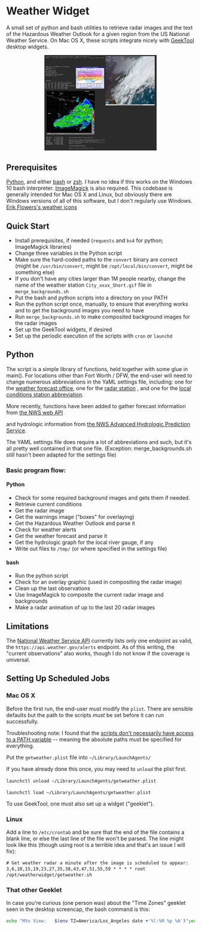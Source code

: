 
# Weather Widget

A small set of python and bash utilities to retrieve radar images and the 
text of the Hazardous Weather Outlook for a given region from the 
US National Weather Service. On Mac OS X, these scripts integrate nicely with
[GeekTool](https://www.tynsoe.org/v2/geektool/) 
desktop widgets.

<p align="center">
<img src="https://github.com/jessehamner/WeatherWidget/blob/master/images/desktop.png" width="300" alt-text="GeekTool desktop widgets showing radar image and hazardous weather outlook information along with forecast and hydrograph.">
</p>


## Prerequisites

[Python](https://www.python.org/), and either [bash](https://www.gnu.org/software/bash/) or [zsh](http://zsh.sourceforge.net/). I have no idea if this works on the Windows 10 bash interpreter.
[ImageMagick](https://imagemagick.org/) is also required. This codebase is generally intended for Mac OS X and Linux,
but obviously there are Windows versions of all of this software, but I don't
regularly use Windows.
[Erik Flowers's weather icons](https://erikflowers.github.io/weather-icons/)


## Quick Start

- Install prerequisites, if needed (`requests` and `bs4` for python; ImageMagick libraries)
- Change three variables in the Python script
- Make sure the hard-coded paths to the `convert` binary are correct (might be `/usr/bin/convert`, might be `/opt/local/bin/convert`, might be something else)
- If you don't have any cities larger than 1M people nearby, change the name of the weather station `City_xxxx_Short.gif` file in `merge_backgrounds.sh`
- Put the bash and python scripts into a directory on your PATH
- Run the python script once, manually, to ensure that everything works and to get the background images you need to have
- Run `merge_backgrounds.sh` to make composited background images for the radar images
- Set up the GeekTool widgets, if desired
- Set up the periodic execution of the scripts with `cron` or `launchd`


## Python

The script is a simple library of functions, held together with some glue in 
main(). For locations other than Fort Worth / DFW, the end-user will need to
change numerous abbreviations in the YaML settings file, including: one for the 
[weather forecast office](https://en.wikipedia.org/wiki/List_of_National_Weather_Service_Weather_Forecast_Office), 
one for the 
[radar station](https://radar.weather.gov/)
, and one for the
[local conditions station abbreviation](https://w1.weather.gov/xml/current_obs/).

More recently, functions have been added to gather forecast information from
[the NWS web API](https://graphical.weather.gov/xml/rest.php)

and hydrologic information from 
[the NWS Advanced Hydrologic Prediction Service](https://water.weather.gov/ahps2/hydrograph.php).

The YAML settings file does require a lot of abbreviations and such, but it's
all pretty well contained in that one file. (Exception: merge_backgrounds.sh still hasn't been adapted for the settings file)


### Basic program flow:

#### Python
- Check for some required background images and gets them if needed.
- Retrieve current conditions
- Get the radar image
- Get the warnings image ("boxes" for overlaying)
- Get the Hazardous Weather Outlook and parse it
- Check for weather alerts
- Get the weather forecast and parse it
- Get the hydrologic graph for the local river gauge, if any
- Write out files to `/tmp/` (or where specified in the settings file)

#### bash
- Run the python script
- Check for an overlay graphic (used in compositing the radar image)
- Clean up the last observations
- Use ImageMagick to composite the current radar image and backgrounds
- Make a radar animation of up to the last 20 radar images

## Limitations

The [National Weather Service API](https://www.weather.gov/documentation/services-web-api)
currently lists only one endpoint as valid, the `https://api.weather.gov/alerts` endpoint. 
As of this writing, the "current observations" also works, though I do not know if the coverage is universal.

## Setting Up Scheduled Jobs

### Mac OS X 

Before the first run, the end-user must modify the `plist`. There are sensible defaults but
the path to the scripts _must_ be set before it can run successfully.

Troubleshooting note: I found that the 
[scripts don't necessarily have access to
a PATH variable](https://superuser.com/questions/1093832/cant-get-launchd-plist-run-successfully-in-mac-os-x) 
-- meaning the absolute paths must be specified for everything.

Put the `getweather.plist` file into `~/Library/LaunchAgents/`

If you have already done this once, you may need to `unload` the plist first.

`launchctl unload ~/Library/LaunchAgents/getweather.plist`

`launchctl load ~/Library/LaunchAgents/getweather.plist`

To use GeekTool, one must also set up a widget ("geeklet").

### Linux

Add a line to `/etc/crontab` and be sure that the end of the file contains a 
blank line, or else the last line of the file won't be parsed.
The line might look like this (though using root is a terrible idea and that's
an issue I will fix):

```
# Get weather radar a minute after the image is scheduled to appear:
3,6,10,15,19,23,27,35,38,43,47,51,55,59 * * * * root  /opt/weatherwidget/getweather.sh
```


### That other Geeklet

In case you're curious (one person was) about the "Time Zones" geeklet seen in the desktop screencap, the bash command is this:

```bash
echo "Mtn View:   $(env TZ=America/Los_Angeles date +'%l:%M %p %A')";echo "Dallas:     $(env TZ=America/Chicago date +'%l:%M %p %A')";echo "Boston:     $(env TZ=America/New_York date +'%l:%M %p %A')";echo "London:     $(env TZ=Europe/London date +'%l:%M %p %A')";echo "Amsterdam:  $(env TZ=Europe/Amsterdam date +'%l:%M %p %A')";echo "Banglalore: $(env TZ=Asia/Kolkata date +'%l:%M %p %A')"
```
